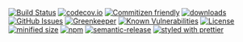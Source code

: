 [![Build Status](https://secure.travis-ci.org/arlac77/x-expression.png)](http://travis-ci.org/arlac77/x-expression)
[![codecov.io](http://codecov.io/github/arlac77/x-expression/coverage.svg?branch=master)](http://codecov.io/github/arlac77/x-expression?branch=master)
[![Commitizen friendly](https://img.shields.io/badge/commitizen-friendly-brightgreen.svg)](http://commitizen.github.io/cz-cli/)
[![downloads](http://img.shields.io/npm/dm/x-expression.svg?style=flat-square)](https://npmjs.org/package/x-expression)
[![GitHub Issues](https://img.shields.io/github/issues/arlac77/x-expression.svg?style=flat-square)](https://github.com/arlac77/x-expression/issues)
[![Greenkeeper](https://badges.greenkeeper.io/arlac77/x-expression.svg)](https://greenkeeper.io/)
[![Known Vulnerabilities](https://snyk.io/test/github/arlac77/x-expression/badge.svg)](https://snyk.io/test/github/arlac77/x-expression)
[![License](https://img.shields.io/badge/License-BSD%203--Clause-blue.svg)](https://opensource.org/licenses/BSD-3-Clause)
[![minified size](https://badgen.net/bundlephobia/min/x-expression)](https://bundlephobia.com/result?p=x-expression)
[![npm](https://img.shields.io/npm/v/x-expression.svg)](https://www.npmjs.com/package/x-expression)
[![semantic-release](https://img.shields.io/badge/%20%20%F0%9F%93%A6%F0%9F%9A%80-semantic--release-e10079.svg)](https://github.com/arlac77/x-expression)
[![styled with prettier](https://img.shields.io/badge/styled_with-prettier-ff69b4.svg)](https://github.com/prettier/prettier)
